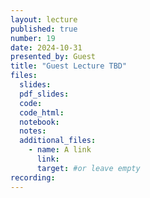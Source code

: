 ```yaml
---
layout: lecture
published: true
number: 19
date: 2024-10-31
presented_by: Guest
title: "Guest Lecture TBD"
files:
  slides:
  pdf_slides:
  code:
  code_html:
  notebook:
  notes:
  additional_files:
    - name: A link
      link:
      target: #or leave empty
recording:
---
```

